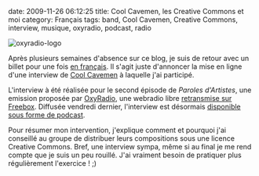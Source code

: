 date: 2009-11-26 06:12:25
title: Cool Cavemen, les Creative Commons et moi
category: Français
tags: band, Cool Cavemen, Creative Commons, interview, musique, oxyradio, podcast, radio

![oxyradio-logo](/static/uploads/2009/oxyradio-logo.png)

Après plusieurs semaines d'absence sur ce blog, je suis de retour avec un billet pour une fois [en français](http://kevin.deldycke.com/category/francais/). Il s'agit juste d'annoncer la mise en ligne d'une interview de [Cool Cavemen](http://coolcavemen.com) à laquelle j'ai participé.

L'interview à été réalisée pour le second épisode de _Paroles d'Artistes_, une emission proposée par [OxyRadio](http://www.oxyradio.net), une webradio libre [retransmise sur Freebox](http://www.oxyradio.net/news-55.html). Diffusée vendredi dernier, l'interview est désormais [disponible sous forme de podcast](http://www.oxyradio.net/podcast-121.html).

Pour résumer mon intervention, j'explique comment et pourquoi j'ai conseillé au groupe de distribuer leurs compositions sous une licence Creative Commons. Bref, une interview sympa, même si au final je me rend compte que je suis un peu rouillé. J'ai vraiment besoin de pratiquer plus régulièrement l'exercice ! ;)
